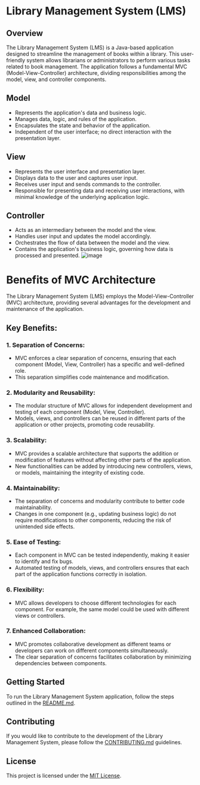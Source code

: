 
# Library Management System (LMS)

## Overview
The Library Management System (LMS) is a Java-based application designed to streamline the management of books within a library. This user-friendly system allows librarians or administrators to perform various tasks related to book management. The application follows a fundamental MVC (Model-View-Controller) architecture, dividing responsibilities among the model, view, and controller components.

## Model
- Represents the application's data and business logic.
- Manages data, logic, and rules of the application.
- Encapsulates the state and behavior of the application.
- Independent of the user interface; no direct interaction with the presentation layer.

## View
- Represents the user interface and presentation layer.
- Displays data to the user and captures user input.
- Receives user input and sends commands to the controller.
- Responsible for presenting data and receiving user interactions, with minimal knowledge of the underlying application logic.

## Controller
- Acts as an intermediary between the model and the view.
- Handles user input and updates the model accordingly.
- Orchestrates the flow of data between the model and the view.
- Contains the application's business logic, governing how data is processed and presented.
  ![image](https://github.com/dhrutikakothari/Library-Management-System/assets/161920429/119e5d2e-f68f-4438-9709-38dd75cde7d8)
  
# Benefits of MVC Architecture

The Library Management System (LMS) employs the Model-View-Controller (MVC) architecture, providing several advantages for the development and maintenance of the application.

## Key Benefits:

### 1. Separation of Concerns:
- MVC enforces a clear separation of concerns, ensuring that each component (Model, View, Controller) has a specific and well-defined role.
- This separation simplifies code maintenance and modification.

### 2. Modularity and Reusability:
- The modular structure of MVC allows for independent development and testing of each component (Model, View, Controller).
- Models, views, and controllers can be reused in different parts of the application or other projects, promoting code reusability.

### 3. Scalability:
- MVC provides a scalable architecture that supports the addition or modification of features without affecting other parts of the application.
- New functionalities can be added by introducing new controllers, views, or models, maintaining the integrity of existing code.

### 4. Maintainability:
- The separation of concerns and modularity contribute to better code maintainability.
- Changes in one component (e.g., updating business logic) do not require modifications to other components, reducing the risk of unintended side effects.

### 5. Ease of Testing:
- Each component in MVC can be tested independently, making it easier to identify and fix bugs.
- Automated testing of models, views, and controllers ensures that each part of the application functions correctly in isolation.

### 6. Flexibility:
- MVC allows developers to choose different technologies for each component. For example, the same model could be used with different views or controllers.

### 7. Enhanced Collaboration:
- MVC promotes collaborative development as different teams or developers can work on different components simultaneously.
- The clear separation of concerns facilitates collaboration by minimizing dependencies between components.

## Getting Started
To run the Library Management System application, follow the steps outlined in the [README.md](README.md).

## Contributing
If you would like to contribute to the development of the Library Management System, please follow the [CONTRIBUTING.md](CONTRIBUTING.md) guidelines.

## License
This project is licensed under the [MIT License](LICENSE).


